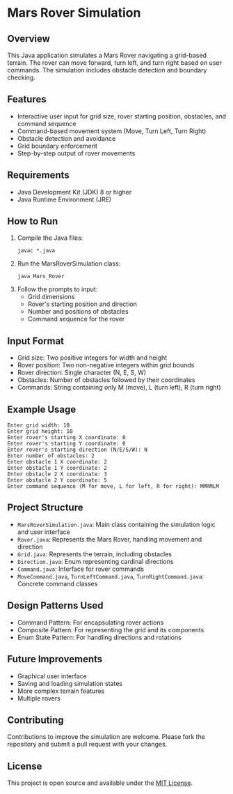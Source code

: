 # Mars Rover Simulation

## Overview
This Java application simulates a Mars Rover navigating a grid-based terrain. The rover can move forward, turn left, and turn right based on user commands. The simulation includes obstacle detection and boundary checking.

## Features
- Interactive user input for grid size, rover starting position, obstacles, and command sequence
- Command-based movement system (Move, Turn Left, Turn Right)
- Obstacle detection and avoidance
- Grid boundary enforcement
- Step-by-step output of rover movements

## Requirements
- Java Development Kit (JDK) 8 or higher
- Java Runtime Environment (JRE)

## How to Run
1. Compile the Java files:
   ```
   javac *.java
   ```
2. Run the MarsRoverSimulation class:
   ```
   java Mars_Rover
   ```
3. Follow the prompts to input:
   - Grid dimensions
   - Rover's starting position and direction
   - Number and positions of obstacles
   - Command sequence for the rover

## Input Format
- Grid size: Two positive integers for width and height
- Rover position: Two non-negative integers within grid bounds
- Rover direction: Single character (N, E, S, W)
- Obstacles: Number of obstacles followed by their coordinates
- Commands: String containing only M (move), L (turn left), R (turn right)

## Example Usage
```
Enter grid width: 10
Enter grid height: 10
Enter rover's starting X coordinate: 0
Enter rover's starting Y coordinate: 0
Enter rover's starting direction (N/E/S/W): N
Enter number of obstacles: 2
Enter obstacle 1 X coordinate: 2
Enter obstacle 1 Y coordinate: 2
Enter obstacle 2 X coordinate: 3
Enter obstacle 2 Y coordinate: 5
Enter command sequence (M for move, L for left, R for right): MMRMLM
```

## Project Structure
- `MarsRoverSimulation.java`: Main class containing the simulation logic and user interface
- `Rover.java`: Represents the Mars Rover, handling movement and direction
- `Grid.java`: Represents the terrain, including obstacles
- `Direction.java`: Enum representing cardinal directions
- `Command.java`: Interface for rover commands
- `MoveCommand.java`, `TurnLeftCommand.java`, `TurnRightCommand.java`: Concrete command classes

## Design Patterns Used
- Command Pattern: For encapsulating rover actions
- Composite Pattern: For representing the grid and its components
- Enum State Pattern: For handling directions and rotations

## Future Improvements
- Graphical user interface
- Saving and loading simulation states
- More complex terrain features
- Multiple rovers

## Contributing
Contributions to improve the simulation are welcome. Please fork the repository and submit a pull request with your changes.

## License
This project is open source and available under the [MIT License](https://opensource.org/licenses/MIT).
